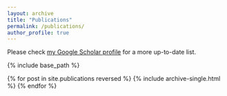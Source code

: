 ```yaml
---
layout: archive
title: "Publications"
permalink: /publications/
author_profile: true
---
```


Please check <u><a href="{{author.googlescholar}}">my Google Scholar profile</a></u> for a more up-to-date list.

{% include base_path %}

{% for post in site.publications reversed %}
  {% include archive-single.html %}
{% endfor %}
